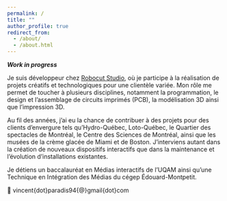 ```yaml
---
permalink: /
title: ""
author_profile: true
redirect_from: 
  - /about/
  - /about.html
---
```


***Work in progress***

Je suis développeur chez [Robocut Studio](https://robocutstudio.com/), où je participe à la réalisation de projets créatifs et technologiques pour une clientèle variée. Mon rôle me permet de toucher à plusieurs disciplines, notamment la programmation, le design et l’assemblage de circuits imprimés (PCB), la modélisation 3D ainsi que l’impression 3D.

Au fil des années, j’ai eu la chance de contribuer à des projets pour des clients d’envergure tels qu’Hydro-Québec, Loto-Québec, le Quartier des spectacles de Montréal, le Centre des Sciences de Montréal, ainsi que les musées de la crème glacée de Miami et de Boston. J’interviens autant dans la création de nouveaux dispositifs interactifs que dans la maintenance et l’évolution d’installations existantes.

Je détiens un baccalauréat en Médias interactifs de l’UQAM ainsi qu’une Technique en Intégration des Médias du cégep Édouard-Montpetit.

📧 vincent{dot}paradis94{@}gmail{dot}com